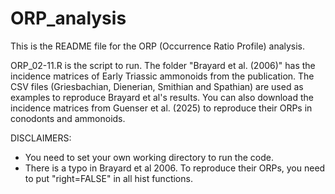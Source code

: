 # ORP_analysis
This is the README file for the ORP (Occurrence Ratio Profile) analysis.

ORP_02-11.R is the script to run.
The folder "Brayard et al. (2006)" has the incidence matrices of Early Triassic ammonoids from the publication. The CSV files (Griesbachian, Dienerian, Smithian and Spathian) are used as examples to reproduce Brayard et al's results. You can also download the incidence matrices from Guenser et al. (2025) to reproduce their ORPs in conodonts and ammonoids.

DISCLAIMERS:
 - You need to set your own working directory to run the code.
 - There is a typo in Brayard et al 2006. To reproduce their ORPs, you need to put "right=FALSE" in all hist functions.
